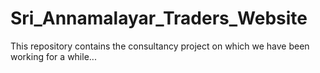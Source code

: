 # Sri_Annamalayar_Traders_Website
This repository contains the consultancy project on which we have been working for a while...
